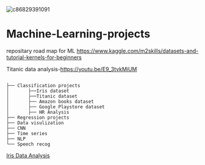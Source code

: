 ![c86829391091](https://user-images.githubusercontent.com/62024355/104323157-d9ae1d80-550b-11eb-87bb-f06a0d301d40.jpg)


# Machine-Learning-projects
repositary road map for ML https://www.kaggle.com/m2skills/datasets-and-tutorial-kernels-for-beginners


Titanic data analysis-https://youtu.be/E9_3tvkMiUM

```

├── Classification projects
│       ├──Iris dataset
│       ├──Titanic dataset
│       ├── Amazon books dataset
│       ├── Google Playstore dataset
│       ├── HR Analysis
├── Regression projects
├── Data visulization 
├── CNN
├── Time series
├── NLP
└── Speech recog

```
[Iris Data Analysis](https://karanmehra7107.github.io/Machine-Learning-projects/iris%20data/index.html)
